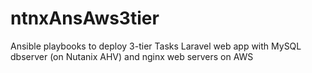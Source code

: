 # ntnxAnsAws3tier
Ansible playbooks to deploy 3-tier Tasks Laravel web app with MySQL dbserver (on Nutanix AHV) and nginx web servers on AWS
